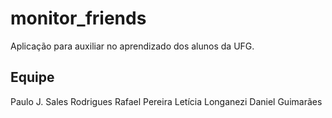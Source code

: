 # monitor_friends

Aplicação para auxiliar no aprendizado dos alunos da UFG.

## Equipe

Paulo J. Sales Rodrigues 
Rafael Pereira
Letícia Longanezi
Daniel Guimarães
